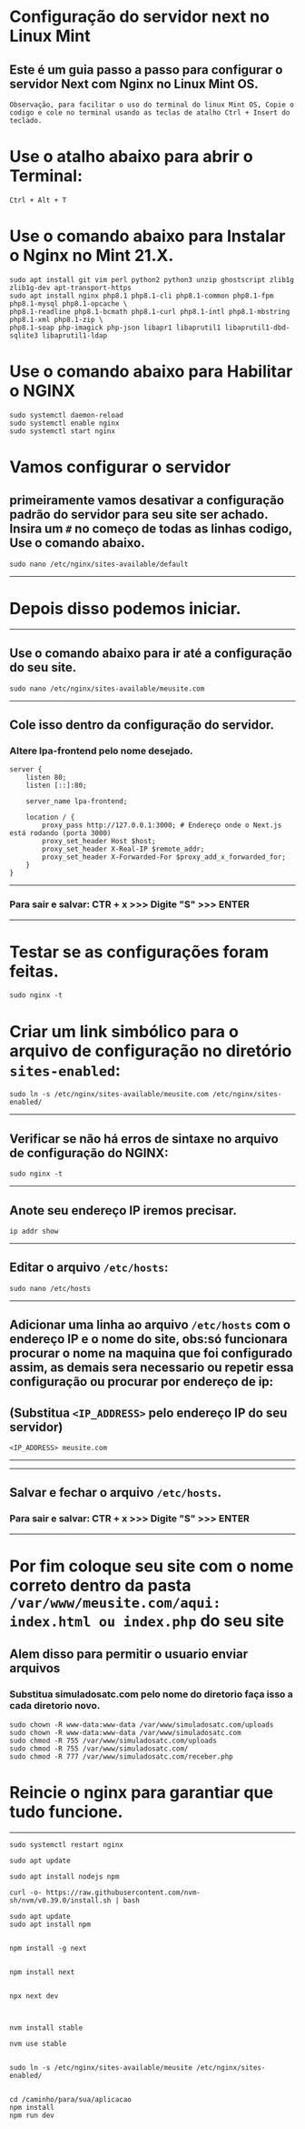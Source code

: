 # Configuração do servidor next no Linux Mint
## Este é um guia passo a passo para configurar o servidor Next com Nginx no Linux Mint OS.
`
Observação, para facilitar o uso do terminal do linux Mint OS, Copie o codigo e cole no terminal usando as teclas de atalho Ctrl + Insert do teclado.
`
#  Use o atalho abaixo para abrir o Terminal:
```
Ctrl + Alt + T
```
#  Use o comando abaixo para Instalar o Nginx no Mint 21.X.
```
sudo apt install git vim perl python2 python3 unzip ghostscript zlib1g zlib1g-dev apt-transport-https
sudo apt install nginx php8.1 php8.1-cli php8.1-common php8.1-fpm php8.1-mysql php8.1-opcache \
php8.1-readline php8.1-bcmath php8.1-curl php8.1-intl php8.1-mbstring php8.1-xml php8.1-zip \
php8.1-soap php-imagick php-json libapr1 libaprutil1 libaprutil1-dbd-sqlite3 libaprutil1-ldap
```
# Use o comando abaixo para Habilitar o NGINX 
```
sudo systemctl daemon-reload
sudo systemctl enable nginx
sudo systemctl start nginx
```
# Vamos configurar o servidor
## primeiramente vamos desativar a configuração padrão do servidor para seu site ser achado. Insira um `#` no começo de todas as linhas codigo,  Use o comando abaixo. 
````
sudo nano /etc/nginx/sites-available/default
````
___
# Depois disso podemos iniciar.
___
## Use o comando abaixo para ir até a configuração do seu site.
````
sudo nano /etc/nginx/sites-available/meusite.com
````
___
## Cole isso dentro da configuração do servidor.
### Altere lpa-frontend pelo nome desejado.
```
server {
    listen 80;
    listen [::]:80;

    server_name lpa-frontend;

    location / {
        proxy_pass http://127.0.0.1:3000; # Endereço onde o Next.js está rodando (porta 3000)
        proxy_set_header Host $host;
        proxy_set_header X-Real-IP $remote_addr;
        proxy_set_header X-Forwarded-For $proxy_add_x_forwarded_for;
    }
}
```
___
### Para sair e salvar: CTR + x  >>> Digite "S" >>> ENTER
___
# Testar se as configurações foram feitas.
```
sudo nginx -t
```
# Criar um link simbólico para o arquivo de configuração no diretório `sites-enabled`: 
```
sudo ln -s /etc/nginx/sites-available/meusite.com /etc/nginx/sites-enabled/
```
___
## Verificar se não há erros de sintaxe no arquivo de configuração do NGINX:
```
sudo nginx -t
```
___
## Anote seu endereço IP iremos precisar.
```
ip addr show
```
___
## Editar o arquivo `/etc/hosts`:
```
sudo nano /etc/hosts
```
___
## Adicionar uma linha ao arquivo `/etc/hosts` com o endereço IP e o nome do site, obs:só funcionara procurar o nome na maquina que foi configurado assim, as demais sera necessario ou repetir essa configuração ou procurar por endereço de ip:
## (Substitua `<IP_ADDRESS>` pelo endereço IP do seu servidor)
```
<IP_ADDRESS> meusite.com
```
___
___
## Salvar e fechar o arquivo `/etc/hosts`.

### Para sair e salvar: CTR + x  >>> Digite "S" >>> ENTER
___
# Por fim coloque seu site com o nome correto dentro da pasta `/var/www/meusite.com/aqui: index.html ou index.php` do seu site
## Alem disso para permitir o usuario enviar arquivos  
### Substitua simuladosatc.com pelo nome do diretorio faça isso a cada diretorio novo.
```
sudo chown -R www-data:www-data /var/www/simuladosatc.com/uploads
sudo chown -R www-data:www-data /var/www/simuladosatc.com
sudo chmod -R 755 /var/www/simuladosatc.com/uploads
sudo chmod -R 755 /var/www/simuladosatc.com/
sudo chmod -R 777 /var/www/simuladosatc.com/receber.php
```
# Reincie o nginx para garantiar que tudo funcione.
___
```
sudo systemctl restart nginx
```
```
sudo apt update

```
```
sudo apt install nodejs npm

```
```
curl -o- https://raw.githubusercontent.com/nvm-sh/nvm/v0.39.0/install.sh | bash

```
```
sudo apt update
sudo apt install npm


```
```
npm install -g next


```
```
npm install next


```
```
npx next dev


```
```

nvm install stable

```
```
nvm use stable


```
```
sudo ln -s /etc/nginx/sites-available/meusite /etc/nginx/sites-enabled/


```
```
cd /caminho/para/sua/aplicacao
npm install
npm run dev
```
